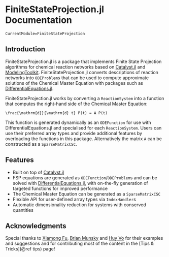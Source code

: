 # FiniteStateProjection.jl Documentation

```@meta
CurrentModule=FiniteStateProjection
```

## Introduction

FiniteStateProjection.jl is a package that implements Finite State Projection algorithms for chemical reaction networks based on [Catalyst.jl](https://github.com/SciML/Catalyst.jl) and [ModelingToolkit](https://github.com/SciML/ModelingToolkit.jl). FiniteStateProjection.jl converts descriptions of reaction networks into `ODEProblem`s that can be used to compute approximate solutions of the Chemical Master Equation with packages such as [DifferentialEquations.jl](https://github.com/SciML/DifferentialEquations.jl).

FiniteStateProjection.jl works by converting a `ReactionSystem` into a function that computes the right-hand side of the Chemical Master Equation:

``\frac{\mathrm{d}}{\mathrm{d} t} P(t) = A P(t)``

This function is generated dynamically as an `ODEFunction` for use with DifferentialEquations.jl and specialised for each `ReactionSystem`. Users can use their preferred array types and provide additional features by overloading the functions in this package. Alternatively the matrix `A` can be constructed as a `SparseMatrixCSC`.

## Features
- Built on top of [Catalyst.jl](https://github.com/SciML/Catalyst.jl)
- FSP equations are generated as `ODEFunction`/`ODEProblem`s and can be solved with [DifferentialEquations.jl](https://github.com/SciML/DifferentialEquations.jl), with on-the-fly generation of targeted functions for improved performance
- The Chemical Master Equation can be generated as a `SparseMatrixCSC`
- Flexible API for user-defined array types via `IndexHandler`s
- Automatic dimensionality reduction for systems with conserved quantities

## Acknowledgments

Special thanks to [Xiamong Fu](https://github.com/palmtree2013), [Brian Munsky](https://www.engr.colostate.edu/~munsky/) and [Huy Vo](https://github.com/voduchuy) for their examples and suggestions and for contributing most of the content in the [Tips & Tricks](@ref tips) page!
